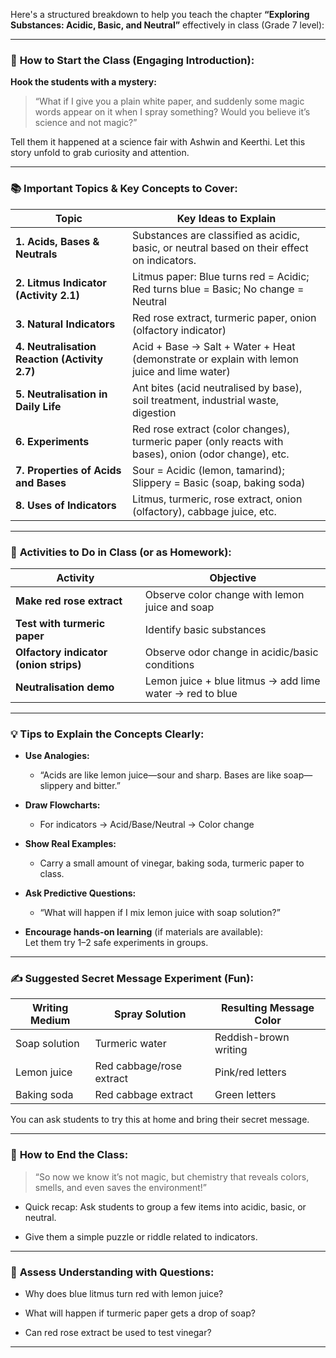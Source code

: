 Here's a structured breakdown to help you teach the chapter **“Exploring Substances: Acidic, Basic, and Neutral”** effectively in class (Grade 7 level):

---

### 🔰 **How to Start the Class (Engaging Introduction):**

**Hook the students with a mystery:**

> “What if I give you a plain white paper, and suddenly some magic words appear on it when I spray something? Would you believe it’s science and not magic?”

Tell them it happened at a science fair with Ashwin and Keerthi. Let this story unfold to grab curiosity and attention.

---

### 📚 **Important Topics & Key Concepts to Cover:**

|**Topic**|**Key Ideas to Explain**|
|---|---|
|**1. Acids, Bases & Neutrals**|Substances are classified as acidic, basic, or neutral based on their effect on indicators.|
|**2. Litmus Indicator (Activity 2.1)**|Litmus paper: Blue turns red = Acidic; Red turns blue = Basic; No change = Neutral|
|**3. Natural Indicators**|Red rose extract, turmeric paper, onion (olfactory indicator)|
|**4. Neutralisation Reaction (Activity 2.7)**|Acid + Base → Salt + Water + Heat (demonstrate or explain with lemon juice and lime water)|
|**5. Neutralisation in Daily Life**|Ant bites (acid neutralised by base), soil treatment, industrial waste, digestion|
|**6. Experiments**|Red rose extract (color changes), turmeric paper (only reacts with bases), onion (odor change), etc.|
|**7. Properties of Acids and Bases**|Sour = Acidic (lemon, tamarind); Slippery = Basic (soap, baking soda)|
|**8. Uses of Indicators**|Litmus, turmeric, rose extract, onion (olfactory), cabbage juice, etc.|

---

### 🧪 **Activities to Do in Class (or as Homework):**

|Activity|Objective|
|---|---|
|**Make red rose extract**|Observe color change with lemon juice and soap|
|**Test with turmeric paper**|Identify basic substances|
|**Olfactory indicator (onion strips)**|Observe odor change in acidic/basic conditions|
|**Neutralisation demo**|Lemon juice + blue litmus → add lime water → red to blue|

---

### 💡 **Tips to Explain the Concepts Clearly:**

- **Use Analogies:**
    
    - “Acids are like lemon juice—sour and sharp. Bases are like soap—slippery and bitter.”
        
- **Draw Flowcharts:**
    
    - For indicators → Acid/Base/Neutral → Color change
        
- **Show Real Examples:**
    
    - Carry a small amount of vinegar, baking soda, turmeric paper to class.
        
- **Ask Predictive Questions:**
    
    - “What will happen if I mix lemon juice with soap solution?”
        
- **Encourage hands-on learning** (if materials are available):  
    Let them try 1–2 safe experiments in groups.
    

---

### ✍️ **Suggested Secret Message Experiment (Fun):**

|**Writing Medium**|**Spray Solution**|**Resulting Message Color**|
|---|---|---|
|Soap solution|Turmeric water|Reddish-brown writing|
|Lemon juice|Red cabbage/rose extract|Pink/red letters|
|Baking soda|Red cabbage extract|Green letters|

You can ask students to try this at home and bring their secret message.

---

### 🎯 **How to End the Class:**

> “So now we know it’s not magic, but chemistry that reveals colors, smells, and even saves the environment!”

- Quick recap: Ask students to group a few items into acidic, basic, or neutral.
    
- Give them a simple puzzle or riddle related to indicators.
    

---

### 🧠 **Assess Understanding with Questions:**

- Why does blue litmus turn red with lemon juice?
    
- What will happen if turmeric paper gets a drop of soap?
    
- Can red rose extract be used to test vinegar?
    
---
